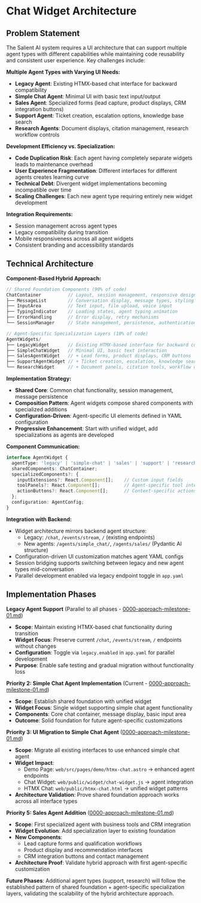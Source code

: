 # Chat Widget Architecture

## Problem Statement

The Salient AI system requires a UI architecture that can support multiple agent types with different capabilities while maintaining code reusability and consistent user experience. Key challenges include:

**Multiple Agent Types with Varying UI Needs:**
- **Legacy Agent**: Existing HTMX-based chat interface for backward compatibility
- **Simple Chat Agent**: Minimal UI with basic text input/output
- **Sales Agent**: Specialized forms (lead capture, product displays, CRM integration buttons)  
- **Support Agent**: Ticket creation, escalation options, knowledge base search
- **Research Agents**: Document displays, citation management, research workflow controls

**Development Efficiency vs. Specialization:**
- **Code Duplication Risk**: Each agent having completely separate widgets leads to maintenance overhead
- **User Experience Fragmentation**: Different interfaces for different agents creates learning curve
- **Technical Debt**: Divergent widget implementations becoming incompatible over time
- **Scaling Challenges**: Each new agent type requiring entirely new widget development

**Integration Requirements:**
- Session management across agent types
- Legacy compatibility during transition
- Mobile responsiveness across all agent widgets
- Consistent branding and accessibility standards

## Technical Architecture

**Component-Based Hybrid Approach:**

```typescript
// Shared Foundation Components (90% of code)
ChatContainer          // Layout, session management, responsive design
├── MessageList        // Conversation display, message types, styling  
├── InputArea          // Text input, file upload, voice input
├── TypingIndicator    // Loading states, agent typing animation
├── ErrorHandling      // Error display, retry mechanisms
└── SessionManager     // State management, persistence, authentication

// Agent-Specific Specialization Layers (10% of code)  
AgentWidgets/
├── LegacyWidget       // Existing HTMX-based interface for backward compatibility
├── SimpleChatWidget   // Minimal UI, basic text interaction
├── SalesAgentWidget   // + Lead forms, product displays, CRM buttons
├── SupportAgentWidget // + Ticket creation, escalation, knowledge search  
└── ResearchWidget     // + Document panels, citation tools, workflow controls
```

**Implementation Strategy:**
- **Shared Core**: Common chat functionality, session management, message persistence
- **Composition Pattern**: Agent widgets compose shared components with specialized additions
- **Configuration-Driven**: Agent-specific UI elements defined in YAML configuration
- **Progressive Enhancement**: Start with unified widget, add specializations as agents are developed

**Component Communication:**
```typescript
interface AgentWidget {
  agentType: 'legacy' | 'simple-chat' | 'sales' | 'support' | 'research';
  sharedComponents: ChatContainer;
  specializedComponents?: {
    inputExtensions?: React.Component[];    // Custom input fields
    toolPanels?: React.Component[];         // Agent-specific tool interfaces  
    actionButtons?: React.Component[];      // Context-specific actions
  };
  configuration: AgentConfig;
}
```

**Integration with Backend:**
- Widget architecture mirrors backend agent structure:
  - Legacy: `/chat`, `/events/stream`, `/` (existing endpoints)  
  - New agents: `/agents/simple_chat/`, `/agents/sales/` (Pydantic AI structure)
- Configuration-driven UI customization matches agent YAML configs
- Session bridging supports switching between legacy and new agent types mid-conversation
- Parallel development enabled via legacy endpoint toggle in `app.yaml`

## Implementation Phases

**Legacy Agent Support** (Parallel to all phases - [0000-approach-milestone-01.md](../project-management/0000-approach-milestone-01.md))
- **Scope**: Maintain existing HTMX-based chat functionality during transition
- **Widget Focus**: Preserve current `/chat`, `/events/stream`, `/` endpoints without changes
- **Configuration**: Toggle via `legacy.enabled` in `app.yaml` for parallel development
- **Purpose**: Enable safe testing and gradual migration without functionality loss

**Priority 2: Simple Chat Agent Implementation** (Current - [0000-approach-milestone-01.md](../project-management/0000-approach-milestone-01.md))
- **Scope**: Establish shared foundation with unified widget
- **Widget Focus**: Single widget supporting simple chat agent functionality
- **Components**: Core chat container, message display, basic input area
- **Outcome**: Solid foundation for future agent-specific customizations

**Priority 3: UI Migration to Simple Chat Agent** ([0000-approach-milestone-01.md](../project-management/0000-approach-milestone-01.md))
- **Scope**: Migrate all existing interfaces to use enhanced simple chat agent
- **Widget Impact**: 
  - Demo Page: `web/src/pages/demo/htmx-chat.astro` → enhanced agent endpoints
  - Chat Widget: `web/public/widget/chat-widget.js` → agent integration
  - HTMX Chat: `web/public/htmx-chat.html` → unified widget patterns
- **Architecture Validation**: Prove shared foundation approach works across all interface types

**Priority 5: Sales Agent Addition** ([0000-approach-milestone-01.md](../project-management/0000-approach-milestone-01.md))
- **Scope**: First specialized agent with business tools and CRM integration
- **Widget Evolution**: Add specialization layer to existing foundation
- **New Components**:
  - Lead capture forms and qualification workflows
  - Product display and recommendation interfaces
  - CRM integration buttons and contact management
- **Architecture Proof**: Validate hybrid approach with first agent-specific customization

**Future Phases**: Additional agent types (support, research) will follow the established pattern of shared foundation + agent-specific specialization layers, validating the scalability of the hybrid architecture approach.
